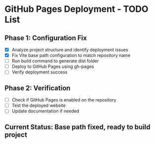 # GitHub Pages Deployment - TODO List

## Phase 1: Configuration Fix
- [x] Analyze project structure and identify deployment issues
- [x] Fix Vite base path configuration to match repository name
- [ ] Run build command to generate dist folder
- [ ] Deploy to GitHub Pages using gh-pages
- [ ] Verify deployment success

## Phase 2: Verification
- [ ] Check if GitHub Pages is enabled on the repository
- [ ] Test the deployed website
- [ ] Update documentation if needed

## Current Status: Base path fixed, ready to build project
